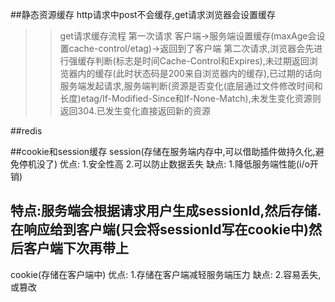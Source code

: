 ##静态资源缓存
http请求中post不会缓存,get请求浏览器会设置缓存
>>get请求缓存流程
第一次请求 客户端->服务端设置缓存(maxAge会设置cache-control/etag)->返回到了客户端
第二次请求,浏览器会先进行强缓存判断(标志是时间Cache-Control和Expires),未过期返回浏览器内的缓存(此时状态码是200来自浏览器内的缓存),已过期的话向服务端发起请求,服务端判断(资源是否变化(底层通过文件修改时间和长度)etag/If-Modified-Since和If-None-Match),未发生变化资源则返回304.已发生变化直接返回新的资源

##redis


##cookie和session缓存
session(存储在服务端内存中,可以借助插件做持久化,避免停机没了)
优点:
1.安全性高
2.可以防止数据丢失
缺点:
1.降低服务端性能(i/o开销)

特点:服务端会根据请求用户生成sessionId,然后存储.在响应给到客户端(只会将sessionId写在cookie中)然后客户端下次再带上
---
cookie(存储在客户端中)
优点:
1.存储在客户端减轻服务端压力
缺点:
2.容易丢失,或篡改

